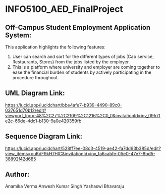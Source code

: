 # INFO5100_AED_FinalProject

## Off-Campus Student Employment Application System:

This application highlights the following features:
1. User can search and sort for the different types of jobs (Cab service, Restaurants, Stores) from the jobs listed by the employer.
2. This is a platform where university and employer are coming together to ease the financial burden of students by actively participating in the procedure throughout.


## UML Diagram Link:

https://lucid.app/lucidchart/bbe4afe7-b939-4490-89c0-037651d70b12/edit?viewport_loc=-48%2C27%2C2109%2C1216%2C0_0&invitationId=inv_0957fe2c-66de-4dc1-b130-9a0e420359fb

## Sequence Diagram Link:

https://lucid.app/lucidchart/528ff7ee-08c3-4519-ae42-fa7dd93b385d/edit?view_items=ouKdF9kH7HIC&invitationId=inv_fa6cabfe-05e0-47e7-8bd5-38892f42d685

## Author:
Anamika Verma
Anwesh Kumar Singh
Yashaswi Bhavaraju